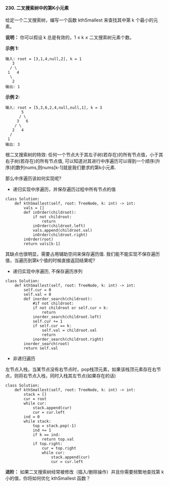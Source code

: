 #### 230. 二叉搜索树中的第K小元素

给定一个二叉搜索树，编写一个函数 kthSmallest 来查找其中第 k 个最小的元素。

**说明：**
你可以假设 k 总是有效的，1 ≤ k ≤ 二叉搜索树元素个数。

**示例 1:**
```
输入: root = [3,1,4,null,2], k = 1
   3
  / \
 1   4
  \
   2
输出: 1
```
**示例 2:**
```
输入: root = [5,3,6,2,4,null,null,1], k = 3
       5
      / \
     3   6
    / \
   2   4
  /
 1
输出: 3
```

根二叉搜索树的特效: 任何一个节点大于其左子树(若存在)的所有节点值，小于其右子树(若存在)的所有节点值, 可以知道对其进行中序遍历可以得到一个顺序(升序)的数列nums,则nums[k-1]就是我们要求的第k小元素.

那么中序遍历该如何实现呢?

+ 递归实现中序遍历，并保存遍历过程中所有节点的值
```
class Solution:
    def kthSmallest(self, root: TreeNode, k: int) -> int:
        vals = []
        def inOrder(childroot):
            if not childroot:
                return
            inOrder(childroot.left)
            vals.append(childroot.val)
            inOrder(childroot.right)
        inOrder(root)
        return vals[k-1]
```

其缺点也很明显，需要占用辅助空间来保存遍历值. 我们能不能实现不保存遍历值，当遍历到第k个值的时候直接返回结果呢?

+ 递归实现中序遍历, 不保存遍历序列
```
class Solution:
    def kthSmallest(self, root: TreeNode, k: int) -> int:
        self.cur = 0
        self.val = 0
        def inorder_search(childroot):
            #if not childroot:
            if not childroot or self.cur > k:
                return 
            inorder_search(childroot.left)
            self.cur += 1
            if self.cur == k:
                self.val = childroot.val
                return 
            inorder_search(childroot.right)
        inorder_search(root)
        return self.val
```

+ 非递归遍历

左节点入栈，当某节点没有右节点时，pop栈顶元素，如果该栈顶元素存在右节点，则将右节点入栈，同时入栈其左节点(如果存在的话)
```
class Solution:
    def kthSmallest(self, root: TreeNode, k: int) -> int:
        stack = []
        cur = root
        while cur:
            stack.append(cur)
            cur = cur.left
        ind = 0
        while stack:
            top = stack.pop(-1)
            ind += 1
            if k == ind:
                return top.val
            if top.right:
                cur = top.right
                while cur:
                    stack.append(cur)
                    cur = cur.left
```


**进阶：**
如果二叉搜索树经常被修改（插入/删除操作）并且你需要频繁地查找第 k 小的值，你将如何优化 kthSmallest 函数？
